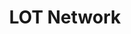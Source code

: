 ---
facebook: https://facebook.com/thelotnet
linkedin: https://linkedin.com/company/lot-network-inc
logohandle: lotnet
sort: lotnet
title: LOT Network
twitter: https://x.com/TheLOTNET
website: https://lotnet.com/
youtube: https://youtube.com/channel/UCVXTgCNz0ZkfOMEJGjELTuA
---